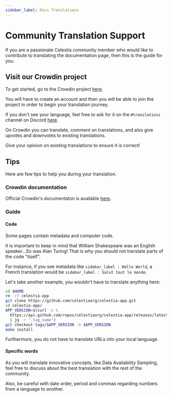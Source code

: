 ```yaml
---
sidebar_label: Docs Translations
---
```


# Community Translation Support

If you are a passionate Celestia community member who would like to contribute
to translating the documentation page, then this is the guide for you.

## Visit our Crowdin project

To get started, go to the Crowdin
project [here](https://crowdin.com/project/celestia-docs).

You will have to create an account and then you will be able to join the project
in order to begin your translation journey.

If you don't see your language, feel free to ask for it on
the `#translations` channel on Discord [here](https://discord.gg/celestiacommunity).

On Crowdin you can translate, comment on translations, and also give upvotes and
downvotes to existing translations.

Give your opinion on existing translations to ensure it is correct!

## Tips

Here are few tips to help you during your translation.

### Crowdin documentation

Official Crowdin's documentaton is available [here](https://support.crowdin.com/online-editor).

### Guide

#### Code

Some pages contain metadata and computer code.

It is important to keep in mind that William Shakespeare was an
English speaker...So was Alan Turing! That is why
you should not translate parts of the code "itself".

For instance, if you see metadata like `sidebar_label : Hello World`,
a French translation would be `sidebar_label : Salut tout le monde`.

Let's take another example, you wouldn't have to translate anything here:

```sh
cd $HOME
rm -rf celestia-app
git clone https://github.com/celestiaorg/celestia-app.git
cd celestia-app/
APP_VERSION=$(curl -s \
  https://api.github.com/repos/celestiaorg/celestia-app/releases/latest \
  | jq -r ".tag_name")
git checkout tags/$APP_VERSION -b $APP_VERSION
make install
```

Furthermore, you do not have to translate URLs into your local language.

#### Specific words

As you will translate innovative concepts, like Data Availability
Sampling, feel free to discuss about the best translation with the
rest of the community.

Also, be careful with date order, period and commas regarding
numbers from a language to another.

